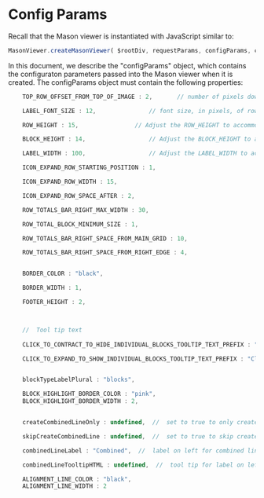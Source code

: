 # Config Params

Recall that the Mason viewer is instantiated with JavaScript similar to:

```javascript
MasonViewer.createMasonViewer( $rootDiv, requestParams, configParams, callbackFunctionsObj );
```
In this document, we describe the "configParams" object, which contains the configuraton parameters passed into the Mason viewer when it is created. The configParams object must contain the following properties:

```javascript
	TOP_ROW_OFFSET_FROM_TOP_OF_IMAGE : 2,		// number of pixels down first row appears from top of viewer

	LABEL_FONT_SIZE : 12,				// font size, in pixels, of row labels

	ROW_HEIGHT : 15, 				// Adjust the ROW_HEIGHT to accommodate the height of the label

	BLOCK_HEIGHT : 14,  				// Adjust the BLOCK_HEIGHT to accommodate the height of the label

	LABEL_WIDTH : 100,  				// Adjust the LABEL_WIDTH to accommodate the width of the longest label

	ICON_EXPAND_ROW_STARTING_POSITION : 1,

	ICON_EXPAND_ROW_WIDTH : 15,

	ICON_EXPAND_ROW_SPACE_AFTER : 2,

	ROW_TOTALS_BAR_RIGHT_MAX_WIDTH : 30,

	ROW_TOTAL_BLOCK_MINIMUM_SIZE : 1,

	ROW_TOTALS_BAR_RIGHT_SPACE_FROM_MAIN_GRID : 10,

	ROW_TOTALS_BAR_RIGHT_SPACE_FROM_RIGHT_EDGE : 4,


	BORDER_COLOR : "black",

	BORDER_WIDTH : 1,

	FOOTER_HEIGHT : 2,



	//  Tool tip text
	
	CLICK_TO_CONTRACT_TO_HIDE_INDIVIDUAL_BLOCKS_TOOLTIP_TEXT_PREFIX : "Click to hide individual ",

	CLICK_TO_EXPAND_TO_SHOW_INDIVIDUAL_BLOCKS_TOOLTIP_TEXT_PREFIX : "Click to show individual ",


	blockTypeLabelPlural : "blocks",

	BLOCK_HIGHLIGHT_BORDER_COLOR : "pink",
	BLOCK_HIGHLIGHT_BORDER_WIDTH : 2,


	createCombinedLineOnly : undefined,  //  set to true to only create combined line

	skipCreateCombinedLine : undefined,  //  set to true to skip create combined line

	combinedLineLabel : "Combined",  //  label on left for combined line

	combinedLineTooltipHTML : undefined,  //  tool tip for label on left for combined line

	ALIGNMENT_LINE_COLOR : "black",
	ALIGNMENT_LINE_WIDTH : 2
```
